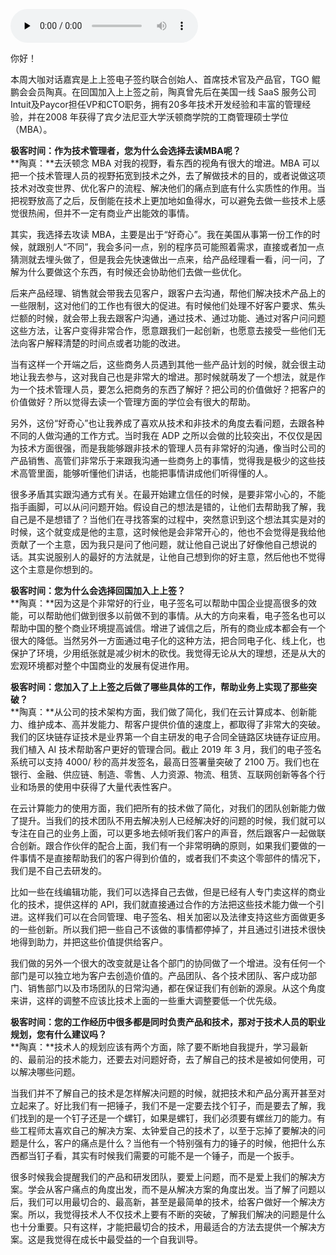 <audio id="audio" title="大咖对话 | 陶真：技术人要爱上问问题，而不是自己的解决方案" controls="" preload="none"><source id="mp3" src="https://static001.geekbang.org/resource/audio/ba/cd/ba067e65a04b8d0d5bb09fc544bf50cd.mp3"></audio>

你好！

本周大咖对话嘉宾是上上签电子签约联合创始人、首席技术官及产品官，TGO 鲲鹏会会员陶真。在回国加入上上签之前，陶真曾先后在美国一线 SaaS 服务公司Intuit及Paycor担任VP和CTO职务，拥有20多年技术开发经验和丰富的管理经验，并在2008 年获得了宾夕法尼亚大学沃顿商学院的工商管理硕士学位（MBA）。

**极客时间：作为技术管理者，您为什么会选择去读MBA呢？**<br>
**陶真：**去沃顿念 MBA 对我的视野，看东西的视角有很大的增进。MBA 可以把一个技术管理人员的视野拓宽到技术之外，去了解做技术的目的，或者说做这项技术对改变世界、优化客户的流程、解决他们的痛点到底有什么实质性的作用。当把视野放高了之后，反倒能在技术上更加地如鱼得水，可以避免去做一些技术上感觉很热闹，但并不一定有商业产出能效的事情。

其实，我选择去攻读 MBA，主要是出于“好奇心”。我在美国从事第一份工作的时候，就跟别人“不同”，我会多问一点，别的程序员可能照着需求，直接或者加一点猜测就去埋头做了，但是我会先快速做出一点来，给产品经理看一看，问一问，了解为什么要做这个东西，有时候还会协助他们去做一些优化。

后来产品经理、销售就会带我去见客户，跟客户去沟通，帮他们解决技术产品上的一些限制，这对他们的工作也有很大的促进。有时候他们处理不好客户要求、焦头烂额的时候，就会带上我去跟客户沟通，通过技术、通过功能、通过对客户问问题这些方法，让客户变得非常合作，愿意跟我们一起创新，也愿意去接受一些他们无法向客户解释清楚的时间点或者功能的改进。

当有这样一个开端之后，这些商务人员遇到其他一些产品计划的时候，就会很主动地让我去参与，这对我自己也是非常大的增进。那时候就萌发了一个想法，就是作为一个技术管理人员，要怎么把商务的东西了解好？把公司的价值做好？把客户的价值做好？所以觉得去读一个管理方面的学位会有很大的帮助。

另外，这份“好奇心”也让我养成了喜欢从技术和非技术的角度去看问题，去跟各种不同的人做沟通的工作方式。当时我在 ADP 之所以会做的比较突出，不仅仅是因为技术方面很强，而是我能够跟非技术的管理人员有非常好的沟通，像当时公司的产品销售、高管们非常乐于来跟我沟通一些商务上的事情，觉得我是极少的这些技术高管里面，能够听懂他们讲话，也能把事情讲成他们听得懂的人。

很多矛盾其实跟沟通方式有关。在最开始建立信任的时候，是要非常小心的，不能指手画脚，可以从问问题开始。假设自己的想法是错的，让他们去帮助我了解，我自己是不是想错了？当他们在寻找答案的过程中，突然意识到这个想法其实是对的时候，这个就变成是他的主意，这时候他是会非常开心的，他也不会觉得是我给他贡献了一个主意，因为我只是问了他问题，就让他自己说出了好像他自己想说的话。其实说服别人的最好的方法就是，让他自己想到你的好主意，然后他也不觉得这个主意是你想到的。

**极客时间：您为什么会选择回国加入上上签？**<br>
**陶真：**因为这是个非常好的行业，电子签名可以帮助中国企业提高很多的效能，可以帮助他们做到很多以前做不到的事情。从大的方向来看，电子签名也可以帮助中国的整个商业环境提高诚信。增进了诚信之后，所有的商业成本都会有一个很大的降低。当然另外一方面通过电子化的这种方法，把合同电子化、线上化，也保护了环境，少用纸张就是减少树木的砍伐。我觉得无论从大的理想，还是从大的宏观环境都对整个中国商业的发展有促进作用。

**极客时间：您加入了上上签之后做了哪些具体的工作，帮助业务上实现了那些突破？**<br>
**陶真：**从公司的技术架构方面，我们做了简化，我们在云计算成本、创新能力、维护成本、高并发能力、帮客户提供价值的速度上，都取得了非常大的突破。我们的区块链存证技术是业界第一个自主研发的电子合同全链路区块链存证应用。我们植入 AI 技术帮助客户更好的管理合同。截止 2019 年 3 月，我们的电子签名系统可以支持 4000/ 秒的高并发签名，最高日签署量突破了 2100 万。我们也在银行、金融、供应链、制造、零售、人力资源、物流、租赁、互联网创新等各个行业和场景的使用中获得了大量代表性客户。

在云计算能力的使用方面，我们把所有的技术做了简化，对我们的团队创新能力做了提升。当我们的技术团队不用去解决别人已经解决好的问题的时候，我们就可以专注在自己的业务上面，可以更多地去倾听我们客户的声音，然后跟客户一起做联合创新。跟合作伙伴的配合上面，我们有一个非常明确的原则，如果我们要做的一件事情不是直接帮助我们的客户得到价值的，或者我们不卖这个零部件的情况下，我们是不自己去研发的。

比如一些在线编辑功能，我们可以选择自己去做，但是已经有人专门卖这样的商业化的技术，提供这样的 API，我们就直接通过合作的方法把这些技术能力做一个引进。这样我们可以在合同管理、电子签名、相关加密以及法律支持这些方面做更多的一些创新。所以我们把一些自己不该做的事情都停掉了，并且通过引进技术很快地得到助力，并把这些价值提供给客户。

我们做的另外一个很大的改变就是让各个部门的协同做了一个增进。没有任何一个部门是可以独立地为客户去创造价值的。产品团队、各个技术团队、客户成功部门、销售部门以及市场团队的日常沟通，都在保证我们有创新的源泉。从这个角度来讲，这样的调整不应该比技术上面的一些重大调整要低一个优先级。

**极客时间：您的工作经历中很多都是同时负责产品和技术，那对于技术人员的职业规划，您有什么建议吗？**<br>
**陶真：**技术人的规划应该有两个方面，除了要不断地自我提升，学习最新的、最前沿的技术能力，还要去对问题好奇，去了解自己的技术是被如何使用，可以解决哪些问题。

当我们并不了解自己的技术是怎样解决问题的时候，就把技术和产品分离开甚至对立起来了。好比我们有一把锤子，我们不是一定要去找个钉子，而是要去了解，我们找到的是一个钉子还是一个螺钉，如果是螺钉，我们必须要有螺丝刀的能力。有些工程师太喜欢自己的解决方案、太钟爱自己的技术了，以至于忘掉了要解决的问题是什么，客户的痛点是什么？当他有一个特别强有力的锤子的时候，他把什么东西都当钉子看，其实有时候我们需要的可能不是一个锤子，而是一个扳手。

很多时候我会提醒我们的产品和研发团队，要爱上问题，而不是爱上我们的解决方案。学会从客户痛点的角度出发，而不是从解决方案的角度出发。当了解了问题以后，我们可以用最切合的、最高新，甚至是最简单的技术，给客户做好一个解决方案。所以，我觉得技术人不仅技术上要有不断的突破，了解我们解决的问题是什么也十分重要。只有这样，才能把最切合的技术，用最适合的方法去提供一个解决方案。这是我觉得在成长中最受益的一个自我训导。


